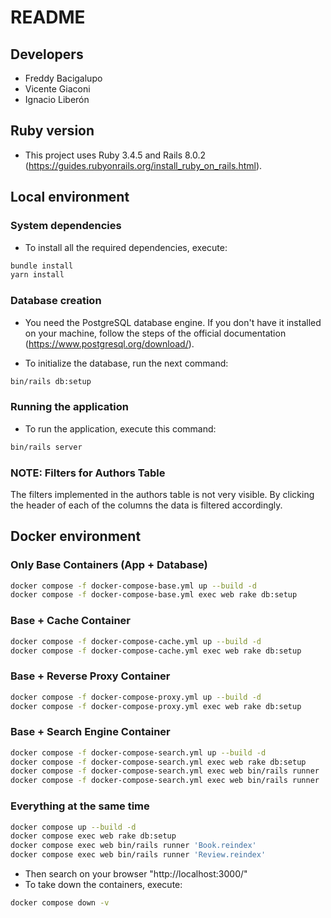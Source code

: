 # README

## Developers

- Freddy Bacigalupo
- Vicente Giaconi
- Ignacio Liberón

## Ruby version

- This project uses Ruby 3.4.5 and Rails 8.0.2 (https://guides.rubyonrails.org/install_ruby_on_rails.html).


## Local environment


### System dependencies

- To install all the required dependencies, execute:

```bash
bundle install
yarn install
```

### Database creation

- You need the PostgreSQL database engine. If you don't have it installed on your machine, follow the steps of the official documentation (https://www.postgresql.org/download/).

- To initialize the database, run the next command:

```bash
bin/rails db:setup
```

### Running the application

- To run the application, execute this command:
```bash
bin/rails server
```

### NOTE: Filters for Authors Table
The filters implemented in the authors table is not very visible. By clicking the header of each of the columns the data is filtered accordingly.

## Docker environment

### Only Base Containers (App + Database)
```bash
docker compose -f docker-compose-base.yml up --build -d
docker compose -f docker-compose-base.yml exec web rake db:setup
```

### Base + Cache Container
```bash
docker compose -f docker-compose-cache.yml up --build -d
docker compose -f docker-compose-cache.yml exec web rake db:setup
```

### Base + Reverse Proxy Container
```bash
docker compose -f docker-compose-proxy.yml up --build -d
docker compose -f docker-compose-proxy.yml exec web rake db:setup
```

### Base + Search Engine Container
```bash
docker compose -f docker-compose-search.yml up --build -d
docker compose -f docker-compose-search.yml exec web rake db:setup
docker compose -f docker-compose-search.yml exec web bin/rails runner 'Book.reindex'
docker compose -f docker-compose-search.yml exec web bin/rails runner 'Review.reindex'
```

### Everything at the same time
```bash
docker compose up --build -d
docker compose exec web rake db:setup
docker compose exec web bin/rails runner 'Book.reindex'
docker compose exec web bin/rails runner 'Review.reindex'
```

- Then search on your browser "http://localhost:3000/"
- To take down the containers, execute:
```bash
docker compose down -v
```

